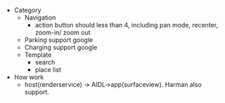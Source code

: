 - Category
	- Navigation
		- action button should less than 4, including pan mode, recenter, zoom-in/ zoom out
	- Parking support google
	- Charging support google
	- Template
		- search
		- place list
- How work
	- host(renderservice) -> AIDL->app(surfaceview).  Harman also support.